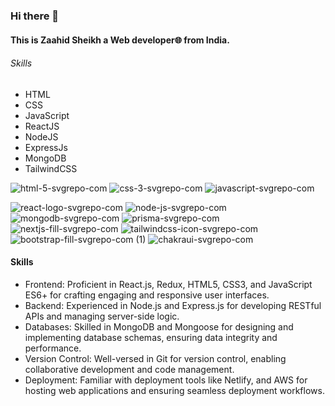 ### Hi there 👋

#### This is Zaahid Sheikh a Web developer🌐 from India.

###### Skills

* HTML
* CSS
* JavaScript
* ReactJS
* NodeJS
* ExpressJs
* MongoDB
* TailwindCSS

 ![html-5-svgrepo-com](https://github.com/Zaahiid/Ochi-design-clone/assets/119992167/977aca9e-ee2c-4820-88f0-6da7fdba62e5) ![css-3-svgrepo-com](https://github.com/Zaahiid/Ochi-design-clone/assets/119992167/83c68c7a-2060-4c1c-aa49-6e80503f6199) ![javascript-svgrepo-com](https://github.com/Zaahiid/Ochi-design-clone/assets/119992167/d2b4a810-853e-473f-bc96-b4dd86a827ac)
 
![react-logo-svgrepo-com](https://github.com/Zaahiid/Ochi-design-clone/assets/119992167/3cfa4681-06d5-4ffa-ba43-8ac1b9c2bf8c) ![node-js-svgrepo-com](https://github.com/Zaahiid/Ochi-design-clone/assets/119992167/a37b9e6c-fbf7-446d-9474-d75502c686ed) ![mongodb-svgrepo-com](https://github.com/Zaahiid/Instagram-client/assets/119992167/01295966-a4c0-46a6-bfb6-4b0c329ab133) ![prisma-svgrepo-com](https://github.com/Zaahiid/Instagram-client/assets/119992167/e9c57f8f-2727-46c3-8a0a-8ce5504c5966) ![nextjs-fill-svgrepo-com](https://github.com/Zaahiid/Instagram-client/assets/119992167/dc04bf3d-1bc3-4679-8cb1-959c1aba4bbb) ![tailwindcss-icon-svgrepo-com](https://github.com/Zaahiid/Instagram-client/assets/119992167/d84c4bc4-a61f-471d-90d7-c7ac853c4680) ![bootstrap-fill-svgrepo-com (1)](https://github.com/Zaahiid/Instagram-client/assets/119992167/cedbc0ab-7724-42f2-93bd-79230aff8667) ![chakraui-svgrepo-com](https://github.com/Zaahiid/Instagram-client/assets/119992167/93391269-3675-41ce-b9da-e31d60040d59)


#### Skills
- Frontend: Proficient in React.js, Redux, HTML5, CSS3, and JavaScript ES6+ for crafting engaging and responsive user interfaces.
- Backend: Experienced in Node.js and Express.js for developing RESTful APIs and managing server-side logic.
- Databases: Skilled in MongoDB and Mongoose for designing and implementing database schemas, ensuring data integrity and performance.
- Version Control: Well-versed in Git for version control, enabling collaborative development and code management.
- Deployment: Familiar with deployment tools like Netlify, and AWS for hosting web applications and ensuring seamless deployment workflows.








<!--
**Zaahiid/Zaahiid** is a ✨ _special_ ✨ repository because its `README.md` (this file) appears on your GitHub profile.

Here are some ideas to get you started:

- 🔭 I’m currently working on ...
- 🌱 I’m currently learning ...
- 👯 I’m looking to collaborate on ...
- 🤔 I’m looking for help with ...
- 💬 Ask me about ...
- 📫 How to reach me: ...
- 😄 Pronouns: ...
- ⚡ Fun fact: ...
-->
